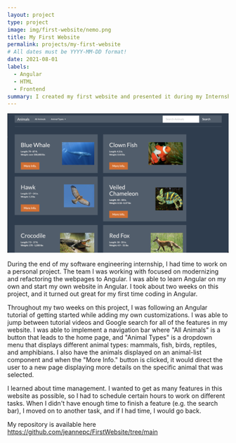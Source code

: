 ```yaml
---
layout: project
type: project
image: img/first-website/nemo.png
title: My First Website
permalink: projects/my-first-website
# All dates must be YYYY-MM-DD format!
date: 2021-08-01
labels:
  - Angular
  - HTML
  - Frontend
summary: I created my first website and presented it during my Internship Summer Series.
---
```


<div class="text-center p-4">
  <img width="800px" src="../img/first-website/my-first-website.png" class="img-thumbnail" >
</div>

During the end of my software engineering internship, I had time to work on a personal project. The team I was working with focused on modernizing and refactoring the webpages to Angular. I was able to learn Angular on my own and start my own website in Angular. I took about two weeks on this project, and it turned out great for my first time coding in Angular.

Throughout my two weeks on this project, I was following an Angular tutorial of getting started while adding my own customizations. I was able to jump between tutorial videos and Google search for all of the features in my website. I was able to implement a navigation bar where "All Animals" is a button that leads to the home page, and "Animal Types" is a dropdown menu that displays different animal types: mammals, fish, birds, reptiles, and amphibians. I also have the animals displayed on an animal-list component and when the "More Info." button is clicked, it would direct the user to a new page displaying more details on the specific animal that was selected.

I learned about time management. I wanted to get as many features in this website as possible, so I had to schedule certain hours to work on different tasks. When I didn't have enough time to finish a feature (e.g. the search bar), I moved on to another task, and if I had time, I would go back.

My repository is available here <a href="https://github.com/jeannepc/FirstWebsite/tree/main" target="_blank">https://github.com/jeannepc/FirstWebsite/tree/main</a>

<br>
<br>
<br>
